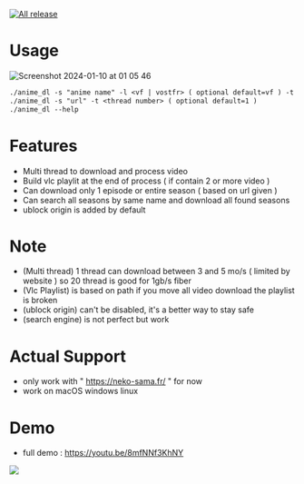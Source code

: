 [![All release](https://github.com/PsykoDev/neko_sama_downloader/actions/workflows/rust.yml/badge.svg)](https://github.com/PsykoDev/neko_sama_downloader/actions/workflows/rust.yml)
# Usage
![Screenshot 2024-01-10 at 01 05 46](https://github.com/PsykoDev/neko_sama_downloader/assets/45910905/f4e6eaf9-4e52-4121-8343-7f251466e5e2)


```txt
./anime_dl -s "anime name" -l <vf | vostfr> ( optional default=vf ) -t <thread number> ( optional default=1 )
./anime_dl -s "url" -t <thread number> ( optional default=1 )
./anime_dl --help
```

# Features
  - Multi thread to download and process video 
  - Build vlc playlit at the end of process ( if contain 2 or more video )
  - Can download only 1 episode or entire season ( based on url given )
  - Can search all seasons by same name and download all found seasons
  - ublock origin is added by default

# Note
- (Multi thread) 1 thread can download between 3 and 5 mo/s ( limited by website ) so 20 thread is good for 1gb/s fiber
- (Vlc Playlist) is based on path if you move all video download the playlist is broken
- (ublock origin) can't be disabled, it's a better way to stay safe
- (search engine) is not perfect but work 

# Actual Support
 - only work with " https://neko-sama.fr/ " for now
 - work on macOS windows linux

# Demo
- full demo : https://youtu.be/8mfNNf3KhNY

![](https://github.com/PsykoDev/neko_sama_downloader/assets/45910905/fe517de7-d7cc-4657-a03e-79c7f29883fa)

